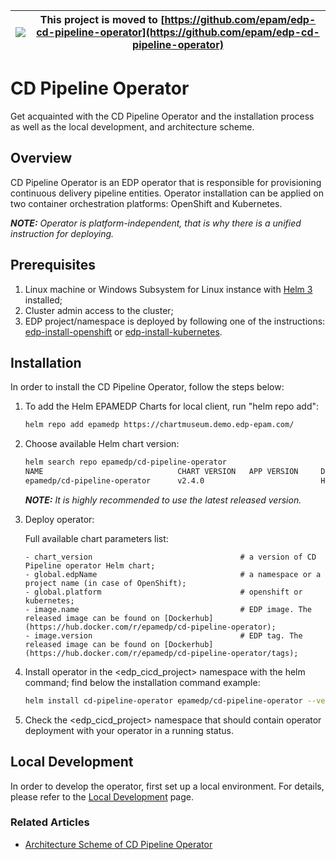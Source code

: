 |![](https://upload.wikimedia.org/wikipedia/commons/thumb/1/17/Warning.svg/156px-Warning.svg.png) | This project is moved to [https://github.com/epam/edp-cd-pipeline-operator](https://github.com/epam/edp-cd-pipeline-operator)
|---|---|

# CD Pipeline Operator

Get acquainted with the CD Pipeline Operator and the installation process as well as the local development, 
and architecture scheme.

## Overview

CD Pipeline Operator is an EDP operator that is responsible for provisioning continuous delivery pipeline entities. 
Operator installation can be applied on two container orchestration platforms: OpenShift and Kubernetes.

_**NOTE:** Operator is platform-independent, that is why there is a unified instruction for deploying._

## Prerequisites
1. Linux machine or Windows Subsystem for Linux instance with [Helm 3](https://helm.sh/docs/intro/install/) installed;
2. Cluster admin access to the cluster;
3. EDP project/namespace is deployed by following one of the instructions: [edp-install-openshift](https://github.com/epmd-edp/edp-install/blob/master/documentation/openshift_install_edp.md#edp-project) or [edp-install-kubernetes](https://github.com/epmd-edp/edp-install/blob/master/documentation/kubernetes_install_edp.md#edp-namespace).

## Installation
In order to install the CD Pipeline Operator, follow the steps below:

1. To add the Helm EPAMEDP Charts for local client, run "helm repo add":
     ```bash
     helm repo add epamedp https://chartmuseum.demo.edp-epam.com/
     ```
2. Choose available Helm chart version:
     ```bash
     helm search repo epamedp/cd-pipeline-operator
     NAME                              CHART VERSION   APP VERSION     DESCRIPTION
     epamedp/cd-pipeline-operator      v2.4.0                          Helm chart for Golang application/service deplo...
     ```
   _**NOTE:** It is highly recommended to use the latest released version._
   
3. Deploy operator:   

    Full available chart parameters list:
    ```
    - chart_version                                 # a version of CD Pipeline operator Helm chart;
    - global.edpName                                # a namespace or a project name (in case of OpenShift);
    - global.platform                               # openshift or kubernetes;
    - image.name                                    # EDP image. The released image can be found on [Dockerhub](https://hub.docker.com/r/epamedp/cd-pipeline-operator);
    - image.version                                 # EDP tag. The released image can be found on [Dockerhub](https://hub.docker.com/r/epamedp/cd-pipeline-operator/tags);
    ```

4. Install operator in the <edp_cicd_project> namespace with the helm command; find below the installation command example:

    ```bash
    helm install cd-pipeline-operator epamedp/cd-pipeline-operator --version <chart_version> --namespace <edp_cicd_project> --set name=cd-pipeline-operator --set global.edpName=<edp_cicd_project> --set global.platform=<platform_type>
    ```

5. Check the <edp_cicd_project> namespace that should contain operator deployment with your operator in a running status.

## Local Development
In order to develop the operator, first set up a local environment. For details, please refer to the [Local Development](documentation/local-development.md) page.

### Related Articles

- [Architecture Scheme of CD Pipeline Operator](documentation/arch.md)
